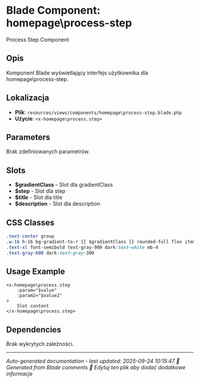 # Blade Component: homepage\process-step

Process Step Component

## Opis
Komponent Blade wyświetlający interfejs użytkownika dla homepage\process-step.

## Lokalizacja
- **Plik**: `resources/views/components/homepage\process-step.blade.php`
- **Użycie**: `<x-homepage\process.step>`

## Parameters
Brak zdefiniowanych parametrów.

## Slots
- **$gradientClass** - Slot dla gradientClass
- **$step** - Slot dla step
- **$title** - Slot dla title
- **$description** - Slot dla description

## CSS Classes
```css
.text-center group
.w-16 h-16 bg-gradient-to-r {{ $gradientClass }} rounded-full flex items-center justify-center text-white text-2xl font-bold mx-auto mb-6 group-hover:scale-110 transition-transform duration-300
.text-xl font-semibold text-gray-900 dark:text-white mb-4
.text-gray-600 dark:text-gray-300
```

## Usage Example
```blade
<x-homepage\process.step
    :param="$value"
    :param2="$value2"
>
    Slot content
</x-homepage\process.step>
```

## Dependencies
Brak wykrytych zależności.

---
*Auto-generated documentation - last updated: 2025-09-24 10:15:47*
*🤖 Generated from Blade comments*
*📝 Edytuj ten plik aby dodać dodatkowe informacje*